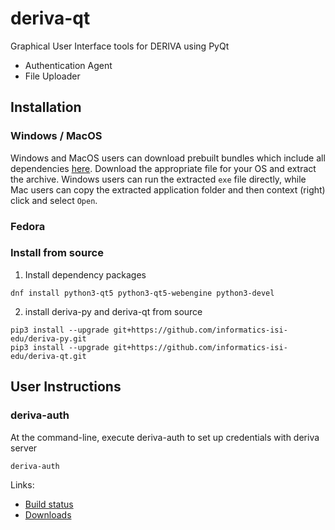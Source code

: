 # deriva-qt
Graphical User Interface tools for DERIVA using PyQt
* Authentication Agent
* File Uploader

## Installation
### Windows / MacOS
Windows and MacOS users can download prebuilt bundles which include all dependencies [here](https://github.com/informatics-isi-edu/deriva-qt/releases).  Download the appropriate file for your OS and extract the archive. Windows users can run the extracted `exe` file directly, while Mac users can copy the extracted application folder and then context (right) click and select `Open`.

### Fedora
### Install from source

1. Install dependency packages 

```
dnf install python3-qt5 python3-qt5-webengine python3-devel 
```

2. install deriva-py and deriva-qt from source

```
pip3 install --upgrade git+https://github.com/informatics-isi-edu/deriva-py.git
pip3 install --upgrade git+https://github.com/informatics-isi-edu/deriva-qt.git
```

## User Instructions 
### deriva-auth

At the command-line, execute deriva-auth to set up credentials with deriva server

```
deriva-auth
```


Links:
* [Build status](http://buildbot.isrd.isi.edu/)
* [Downloads](http://buildbot.isrd.isi.edu/~buildbot/deriva-qt/)
